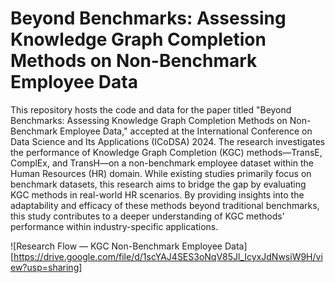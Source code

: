 # Beyond Benchmarks: Assessing Knowledge Graph Completion Methods on Non-Benchmark Employee Data

This repository hosts the code and data for the paper titled "Beyond Benchmarks: Assessing Knowledge Graph Completion Methods on Non-Benchmark Employee Data," accepted at the International Conference on Data Science and Its Applications (ICoDSA) 2024. The research investigates the performance of Knowledge Graph Completion (KGC) methods—TransE, ComplEx, and TransH—on a non-benchmark employee dataset within the Human Resources (HR) domain. While existing studies primarily focus on benchmark datasets, this research aims to bridge the gap by evaluating KGC methods in real-world HR scenarios. By providing insights into the adaptability and efficacy of these methods beyond traditional benchmarks, this study contributes to a deeper understanding of KGC methods' performance within industry-specific applications.

![Research Flow — KGC Non-Benchmark Employee Data][https://drive.google.com/file/d/1scYAJ4SES3oNqV85Jl_IcyxJdNwsiW9H/view?usp=sharing]
